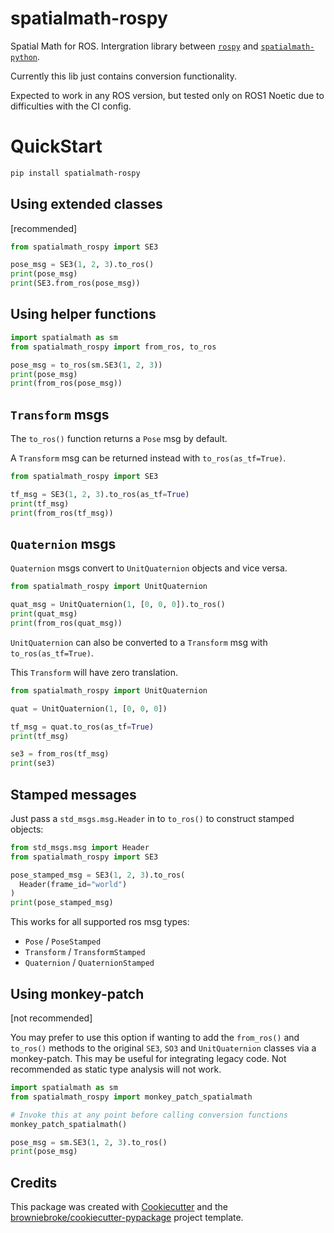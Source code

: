 # spatialmath-rospy

<!-- TODO: set up all the services needed for these badges -->
<!-- <p align="center">
  <a href="https://github.com/CallumJHays/spatialmath-rospy/actions?query=workflow%3ACI">
    <img src="https://img.shields.io/github/workflow/status/CallumJHays/spatialmath-rospy/CI/main?label=CI&logo=github&style=flat-square" alt="CI Status" >
  </a>
  <a href="https://mathpad.readthedocs.io">
    <img src="https://img.shields.io/readthedocs/mathpad.svg?logo=read-the-docs&logoColor=fff&style=flat-square" alt="Documentation Status">
  </a>
  <a href="https://codecov.io/gh/CallumJHays/spatialmath-rospy">
    <img src="https://img.shields.io/codecov/c/github/CallumJHays/spatialmath-rospy.svg?logo=codecov&logoColor=fff&style=flat-square" alt="Test coverage percentage">
  </a>
</p>
<p align="center">
  <a href="https://pypi.org/project/spatialmath-rospy/">
    <img src="https://img.shields.io/pypi/v/spatialmath-rospy.svg?logo=python&logoColor=fff&style=flat-square" alt="PyPI Version">
  </a>
  <img src="https://img.shields.io/pypi/pyversions/spatialmath-rospy.svg?style=flat-square&logo=python&amp;logoColor=fff" alt="Supported Python versions">
  <img src="https://img.shields.io/pypi/l/spatialmath-rospy.svg?style=flat-square" alt="License">
</p> -->

Spatial Math for ROS.
Intergration library between [`rospy`](http://wiki.ros.org/rospy) and [`spatialmath-python`](https://pypi.org/project/spatialmath-python/).

Currently this lib just contains conversion functionality.

Expected to work in any ROS version, but tested only on ROS1 Noetic due to difficulties with the CI config.

# QuickStart

```bash
pip install spatialmath-rospy
```

## Using extended classes
[recommended]

```python
from spatialmath_rospy import SE3

pose_msg = SE3(1, 2, 3).to_ros()
print(pose_msg)
print(SE3.from_ros(pose_msg))
```


## Using helper functions

```python
import spatialmath as sm
from spatialmath_rospy import from_ros, to_ros

pose_msg = to_ros(sm.SE3(1, 2, 3))
print(pose_msg)
print(from_ros(pose_msg))
```


## `Transform` msgs

The `to_ros()` function returns a `Pose` msg by default.

A `Transform` msg can be returned instead with `to_ros(as_tf=True)`.

```python
from spatialmath_rospy import SE3

tf_msg = SE3(1, 2, 3).to_ros(as_tf=True)
print(tf_msg)
print(from_ros(tf_msg))
```

## `Quaternion` msgs

`Quaternion` msgs convert to `UnitQuaternion` objects and vice versa.

```python
from spatialmath_rospy import UnitQuaternion

quat_msg = UnitQuaternion(1, [0, 0, 0]).to_ros()
print(quat_msg)
print(from_ros(quat_msg))
```

`UnitQuaternion` can also be converted to a `Transform` msg with `to_ros(as_tf=True)`.

This `Transform` will have zero translation.

```python
from spatialmath_rospy import UnitQuaternion

quat = UnitQuaternion(1, [0, 0, 0])

tf_msg = quat.to_ros(as_tf=True)
print(tf_msg)

se3 = from_ros(tf_msg)
print(se3)
```

## Stamped messages
Just pass a `std_msgs.msg.Header` in to `to_ros()` to construct stamped objects:

```python
from std_msgs.msg import Header
from spatialmath_rospy import SE3

pose_stamped_msg = SE3(1, 2, 3).to_ros(
  Header(frame_id="world")
)
print(pose_stamped_msg)
```

This works for all supported ros msg types:
- `Pose` / `PoseStamped`
- `Transform` / `TransformStamped`
- `Quaternion` / `QuaternionStamped`

## Using monkey-patch
[not recommended]

You may prefer to use this option if wanting to add the `from_ros()` and `to_ros()` methods to the original `SE3`, `SO3` and `UnitQuaternion` classes via a monkey-patch. This may be useful for integrating legacy code. Not recommended as static type analysis will not work.

```python
import spatialmath as sm
from spatialmath_rospy import monkey_patch_spatialmath

# Invoke this at any point before calling conversion functions
monkey_patch_spatialmath()

pose_msg = sm.SE3(1, 2, 3).to_ros()
print(pose_msg)
```
<!-- Check out more examples in the [Examples directory](examples/) -->

<!-- ## Contributors ✨

Thanks goes to these wonderful people ([emoji key](https://allcontributors.org/docs/en/emoji-key)): -->

<!-- ALL-CONTRIBUTORS-LIST:START - Do not remove or modify this section -->
<!-- prettier-ignore-start -->
<!-- markdownlint-disable -->
<!-- markdownlint-enable -->
<!-- prettier-ignore-end -->

<!-- ALL-CONTRIBUTORS-LIST:END -->

<!-- This project follows the [all-contributors](https://github.com/all-contributors/all-contributors) specification. Contributions of any kind welcome! -->

## Credits

This package was created with
[Cookiecutter](https://github.com/audreyr/cookiecutter) and the
[browniebroke/cookiecutter-pypackage](https://github.com/browniebroke/cookiecutter-pypackage)
project template.
